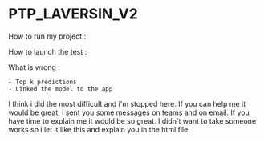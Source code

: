 # PTP_LAVERSIN_V2

How to run my project : 

How to launch the test : 

What is wrong : 

    - Top k predictions 
    - Linked the model to the app 
    
I think i did the most difficult and i'm stopped here. If you can help me it would be great, i sent you some messages on teams and on email. If you have time to explain me it would be so great. I didn't want to take someone works so i let it like this and explain you in the html file. 
